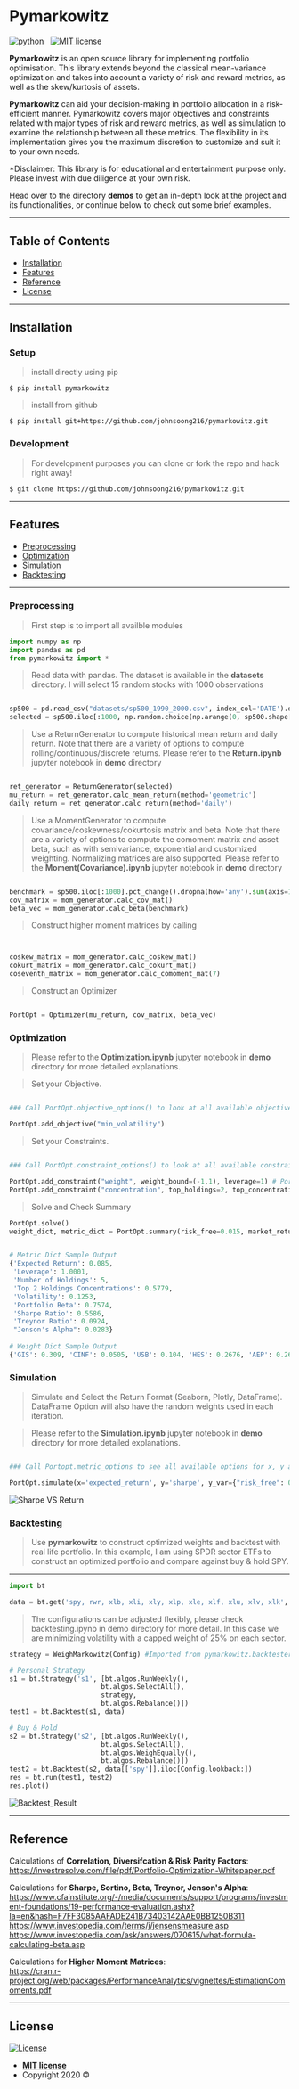 
# Pymarkowitz

<p align="left">
    <a href="https://www.python.org/">
        <img src="https://ForTheBadge.com/images/badges/made-with-python.svg"
            alt="python"></a> &nbsp;
    <a href="https://opensource.org/licenses/MIT">
        <img src="https://img.shields.io/badge/License-MIT-brightgreen.svg?style=flat-square"
            alt="MIT license"></a> &nbsp;
</p>

**Pymarkowitz** is an open source library for implementing portfolio optimisation. This library extends beyond the classical mean-variance optimization and takes into account a variety of risk and reward metrics, as well as the skew/kurtosis of assets.

**Pymarkowitz** can aid your decision-making in portfolio allocation in a risk-efficient manner. Pymarkowitz covers major objectives and constraints related with major types of risk and reward metrics, as well as simulation to examine the relationship between all these metrics. The flexibility in its implementation gives you the maximum discretion to customize and suit it to your own needs. 


*Disclaimer: This library is for educational and entertainment purpose only. Please invest with due diligence at your own risk.

Head over to the directory **demos** to get an in-depth look at the project and its functionalities, or continue below to check out some brief examples.

---

## Table of Contents


- [Installation](#installation)
- [Features](#features)
- [Reference](#reference)
- [License](#license)

---

## Installation

### Setup

> install directly using pip

```shell
$ pip install pymarkowitz
```

> install from github

```shell
$ pip install git+https://github.com/johnsoong216/pymarkowitz.git
```

### Development

> For development purposes you can clone or fork the repo and hack right away!

```shell
$ git clone https://github.com/johnsoong216/pymarkowitz.git
```
---

## Features
- [Preprocessing](##preprocessing)
- [Optimization](##optimization)
- [Simulation](##simulation)
- [Backtesting](##backtesting)


---
### Preprocessing

> First step is to import all availble modules

```python
import numpy as np
import pandas as pd
from pymarkowitz import *

```
> Read data with pandas. The dataset is available in the **datasets** directory. I will select 15 random stocks with 1000 observations

```python

sp500 = pd.read_csv("datasets/sp500_1990_2000.csv", index_col='DATE').drop(["Unnamed: 0"], axis=1)
selected = sp500.iloc[:1000, np.random.choice(np.arange(0, sp500.shape[1]), 15, replace=False)]

```
> Use a ReturnGenerator to compute historical mean return and daily return. Note that there are a variety of options to compute rolling/continuous/discrete returns. Please refer to the **Return.ipynb** jupyter notebook in **demo** directory

```python

ret_generator = ReturnGenerator(selected)
mu_return = ret_generator.calc_mean_return(method='geometric')
daily_return = ret_generator.calc_return(method='daily')

```
> Use a MomentGenerator to compute covariance/coskewness/cokurtosis matrix and beta. Note that there are a variety of options to compute the comoment matrix and asset beta, such as with semivariance, exponential and customized weighting. Normalizing matrices are also supported. Please refer to the **Moment(Covariance).ipynb** jupyter notebook in **demo** directory

```python

benchmark = sp500.iloc[:1000].pct_change().dropna(how='any').sum(axis=1)/sp500.shape[1]
cov_matrix = mom_generator.calc_cov_mat()
beta_vec = mom_generator.calc_beta(benchmark)

```

> Construct higher moment matrices by calling

```python


coskew_matrix = mom_generator.calc_coskew_mat()
cokurt_matrix = mom_generator.calc_cokurt_mat()
coseventh_matrix = mom_generator.calc_comoment_mat(7)

```

> Construct an Optimizer

```python

PortOpt = Optimizer(mu_return, cov_matrix, beta_vec)

```

### Optimization

> Please refer to the **Optimization.ipynb** jupyter notebook in **demo** directory for more detailed explanations.


> Set your Objective. 

```python

### Call PortOpt.objective_options() to look at all available objectives

PortOpt.add_objective("min_volatility")

```

> Set your Constraints. 

```python

### Call PortOpt.constraint_options() to look at all available constraints.

PortOpt.add_constraint("weight", weight_bound=(-1,1), leverage=1) # Portfolio Long/Short
PortOpt.add_constraint("concentration", top_holdings=2, top_concentration=0.5) # Portfolio Concentration

```

> Solve and Check Summary


```python
PortOpt.solve()
weight_dict, metric_dict = PortOpt.summary(risk_free=0.015, market_return=0.07, top_holdings=2)


# Metric Dict Sample Output
{'Expected Return': 0.085,
 'Leverage': 1.0001,
 'Number of Holdings': 5,
 'Top 2 Holdings Concentrations': 0.5779,
 'Volatility': 0.1253,
 'Portfolio Beta': 0.7574,
 'Sharpe Ratio': 0.5586,
 'Treynor Ratio': 0.0924,
 "Jenson's Alpha": 0.0283}
 
# Weight Dict Sample Output
{'GIS': 0.309, 'CINF': 0.0505, 'USB': 0.104, 'HES': 0.2676, 'AEP': 0.269}

```

### Simulation

> Simulate and Select the Return Format (Seaborn, Plotly, DataFrame). DataFrame Option will also have the random weights used in each iteration.

> Please refer to the **Simulation.ipynb** jupyter notebook in **demo** directory for more detailed explanations.


```python

### Call Portopt.metric_options to see all available options for x, y axis

PortOpt.simulate(x='expected_return', y='sharpe', y_var={"risk_free": 0.02}, iters=10000, weight_bound=(-1, 1), leverage=1, ret_format='sns')

```
![Sharpe VS Return](https://github.com/johnsoong216/pymarkowitz/blob/master/images/return_vs_sharpe.png)


### Backtesting

> Use **pymarkowitz** to construct optimized weights and backtest with real life portfolio.
In this example, I am using SPDR sector ETFs to construct an optimized portfolio and compare against buy & hold SPY.


---

```python
import bt

data = bt.get('spy, rwr, xlb, xli, xly, xlp, xle, xlf, xlu, xlv, xlk', start='2005-01-01')
```

> The configurations can be adjusted flexibly, please check backtesting.ipynb in demo directory for more detail. In this case we are minimizing volatility with a capped weight of 25% on each sector.
```python
strategy = WeighMarkowitz(Config) #Imported from pymarkowitz.backtester.py

# Personal Strategy
s1 = bt.Strategy('s1', [bt.algos.RunWeekly(),
                       bt.algos.SelectAll(),
                       strategy,
                       bt.algos.Rebalance()])
test1 = bt.Backtest(s1, data)

# Buy & Hold
s2 = bt.Strategy('s2', [bt.algos.RunWeekly(),
                       bt.algos.SelectAll(),
                       bt.algos.WeighEqually(),
                       bt.algos.Rebalance()])
test2 = bt.Backtest(s2, data[['spy']].iloc[Config.lookback:])
res = bt.run(test1, test2)
res.plot()
```
![Backtest_Result](https://github.com/johnsoong216/pymarkowitz/blob/master/images/backtest_sector_vs_spy.PNG)


---

## Reference

Calculations of **Correlation, Diversifcation & Risk Parity Factors**:
<br>
https://investresolve.com/file/pdf/Portfolio-Optimization-Whitepaper.pdf

Calculations for **Sharpe, Sortino, Beta, Treynor, Jenson's Alpha**:
<br>
https://www.cfainstitute.org/-/media/documents/support/programs/investment-foundations/19-performance-evaluation.ashx?la=en&hash=F7FF3085AAFADE241B73403142AAE0BB1250B311
<br>
https://www.investopedia.com/terms/j/jensensmeasure.asp
<br>
https://www.investopedia.com/ask/answers/070615/what-formula-calculating-beta.asp
<br>

Calculations for **Higher Moment Matrices**:
<br>
https://cran.r-project.org/web/packages/PerformanceAnalytics/vignettes/EstimationComoments.pdf
<br>


---

## License

[![License](http://img.shields.io/:license-mit-blue.svg?style=flat-square)](http://badges.mit-license.org)

- **[MIT license](http://opensource.org/licenses/mit-license.php)**
- Copyright 2020 ©
